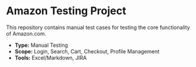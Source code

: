# Amazon Testing Project
This repository contains manual test cases for testing the core functionality of Amazon.com.  
- **Type:** Manual Testing  
- **Scope:** Login, Search, Cart, Checkout, Profile Management  
- **Tools:** Excel/Markdown, JIRA
